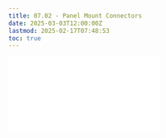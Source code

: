 ```yaml
---
title: 07.02 - Panel Mount Connectors
date: 2025-03-03T12:00:00Z
lastmod: 2025-02-17T07:48:53
toc: true
---
```


![Link to included file content](../../../../electronics/panel-mount-connectors.md)
